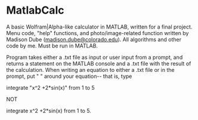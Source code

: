 # MatlabCalc
A basic Wolfram|Alpha-like calculator in MATLAB, written for a final project. Menu code, "help" functions, and photo/image-related function written by Madison Dube (madison.dube@colorado.edu). All algorithms and other code by me.
Must be run in MATLAB. 

Program takes either a .txt file as input or user input from a prompt, and returns a statement on the MATLAB console and a 
.txt file with the result of the calculation.
When writing an equation to either a .txt file or in the prompt, put " " around your equation-- that is, type

integrate "x^2 +2*sin(x)" from 1 to 5

NOT

integrate x^2 +2*sin(x) from 1 to 5.
